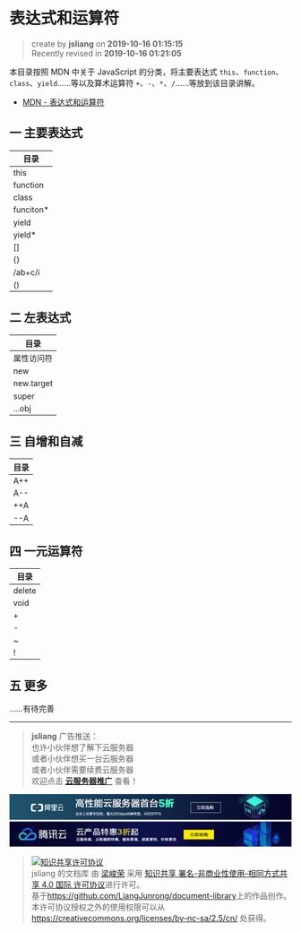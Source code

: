表达式和运算符
===

> create by **jsliang** on **2019-10-16 01:15:15**  
> Recently revised in **2019-10-16 01:21:05**

本目录按照 MDN 中关于 JavaScript 的分类，将主要表达式 `this`、`function`、`class`、`yield`……等以及算术运算符 `+`、`-`、`*`、`/`……等放到该目录讲解。

* [MDN - 表达式和运算符](https://developer.mozilla.org/zh-CN/docs/Web/JavaScript/Reference/Operators)

## 一 主要表达式

| 目录 |
| --- |
| this |
| function |
| class |
| funciton* |
| yield |
| yield* |
| [] |
| {} |
| /ab+c/i |
| () |

## 二 左表达式

| 目录 |
| --- |
| 属性访问符 |
| new |
| new.target |
| super |
| ...obj |

## 三 自增和自减

| 目录 |
| --- |
| A++ |
| A-- |
| ++A |
| --A |

## 四 一元运算符

| 目录 |
| --- |
| delete |
| void |
| + |
| - |
| ~ |
| ! |

## 五 更多

……有待完善

---

> **jsliang** 广告推送：  
> 也许小伙伴想了解下云服务器  
> 或者小伙伴想买一台云服务器  
> 或者小伙伴需要续费云服务器  
> 欢迎点击 **[云服务器推广](https://github.com/LiangJunrong/document-library/blob/master/other-library/Monologue/%E7%A8%B3%E9%A3%9F%E8%89%B0%E9%9A%BE.md)** 查看！

[![图](../../../public-repertory/img/z-small-seek-ali-3.jpg)](https://promotion.aliyun.com/ntms/act/qwbk.html?userCode=w7hismrh)
[![图](../../../public-repertory/img/z-small-seek-tencent-2.jpg)](https://cloud.tencent.com/redirect.php?redirect=1014&cps_key=49f647c99fce1a9f0b4e1eeb1be484c9&from=console)

> <a rel="license" href="http://creativecommons.org/licenses/by-nc-sa/4.0/"><img alt="知识共享许可协议" style="border-width:0" src="https://i.creativecommons.org/l/by-nc-sa/4.0/88x31.png" /></a><br /><span xmlns:dct="http://purl.org/dc/terms/" property="dct:title">jsliang 的文档库</span> 由 <a xmlns:cc="http://creativecommons.org/ns#" href="https://github.com/LiangJunrong/document-library" property="cc:attributionName" rel="cc:attributionURL">梁峻荣</a> 采用 <a rel="license" href="http://creativecommons.org/licenses/by-nc-sa/4.0/">知识共享 署名-非商业性使用-相同方式共享 4.0 国际 许可协议</a>进行许可。<br />基于<a xmlns:dct="http://purl.org/dc/terms/" href="https://github.com/LiangJunrong/document-library" rel="dct:source">https://github.com/LiangJunrong/document-library</a>上的作品创作。<br />本许可协议授权之外的使用权限可以从 <a xmlns:cc="http://creativecommons.org/ns#" href="https://creativecommons.org/licenses/by-nc-sa/2.5/cn/" rel="cc:morePermissions">https://creativecommons.org/licenses/by-nc-sa/2.5/cn/</a> 处获得。
